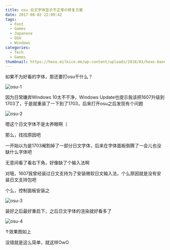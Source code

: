 ```yaml
---
title: osu 日文字体显示不正常の修复方案
date: 2017-08-02 22:09:42
tags:
  - Font
  - Games
  - Japanese
  - OSU
  - Windows
categories:
  - Tech
  - Games
thumbnail: https://hexo.milkice.me/wp-content/uploads/2018/01/hexo-banner-osu-optimize-japanese-font-rendering.png
---
```


如果不为好看的字体，那还要打osu干什么？

![osu-1](https://hexo.milkice.me/wp-content/uploads/2017/08/osu-jap-optimize-1.png)

因为日常嫌弃Windows 10太不干净，Windows Update也提示我该把1607升级到1703了，于是就重装了一下到了1703，后来打开osu之后发现有个问题

![osu-2](https://hexo.milkice.me/wp-content/uploads/2017/08/osu-jap-optimize-2.jpg)

嗯这个日文字体不是太养眼啊（

那么，找找原因吧

一开始以为是1703阉割掉了一部分日文字体，后来在字体面板倒腾了一会儿也没缺什么字体吧

无意间看了看右下角，好像缺了个输入法啊

对哦，1607我曾经装过日文支持为了安装微软日文输入法，个么原因就是没有安装日文支持包吧

个么，控制面板安装之

![osu-3](https://hexo.milkice.me/wp-content/uploads/2017/08/osu-jap-optimize-3.jpg)

装好之后最好重启下，之后日文字体的渲染就好看多了

![osu-4](https://hexo.milkice.me/wp-content/uploads/2017/08/osu-jap-optimize-4.jpg)

↑效果图如上

没错就是这么简单，就这样OwO
